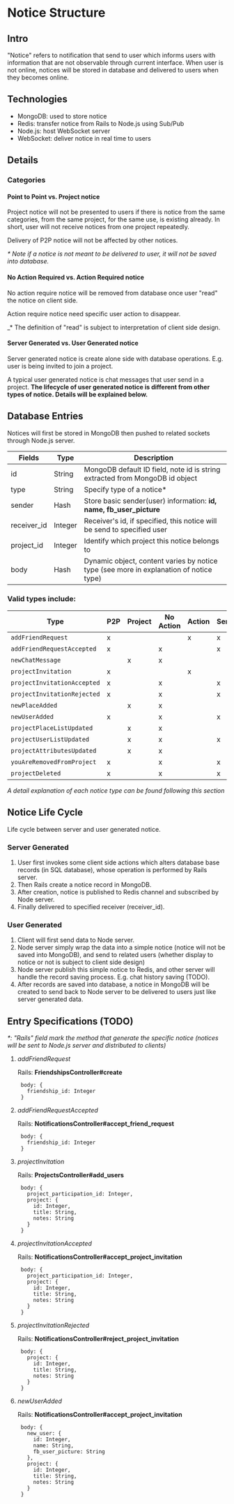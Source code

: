 # Notice Structure

## Intro

"Notice" refers to notification that send to user which informs users with information that are not observable through current interface. When user is not online, notices will be stored in database and delivered to users when they becomes online.

## Technologies

* MongoDB: used to store notice
* Redis: transfer notice from Rails to Node.js using Sub/Pub
* Node.js: host WebSocket server
* WebSocket: deliver notice in real time to users

## Details

### Categories

#### Point to Point vs. Project notice

Project notice will not be presented to users if there is notice from the same categories, from the same project, for the same use, is existing already. In short, user will not receive notices from one project repeatedly.

Delivery of P2P notice will not be affected by other notices.

_* Note if a notice is not meant to be delivered to user, it will not be saved into database._

#### No Action Required vs. Action Required notice

No action require notice will be removed from database once user "read" the notice on client side.

Action require notice need specific user action to disappear.

_* The definition of "read" is subject to interpretation of client side design.

#### Server Generated vs. User Generated notice

Server generated notice is create alone side with database operations. E.g. user is being invited to join a project.

A typical user generated notice is chat messages that user send in a project. __The lifecycle of user generated notice is different from other types of notice. Details will be explained below.__

## Database Entries

Notices will first be stored in MongoDB then pushed to related sockets through Node.js server.

Fields       | Type    | Description
------       | ----    | -----------
id           | String  | MongoDB default ID field, note id is string extracted from MongoDB id object
type         | String  | Specify type of a notice*
sender       | Hash    | Store basic sender(user) information: __id, name, fb_user_picture__
receiver_id  | Integer | Receiver's id, if specified, this notice will be send to specified user
project_id   | Integer | Identify which project this notice belongs to
body         | Hash    | Dynamic object, content varies by notice type (see more in explanation of notice type)

### Valid types include:

Type                        | P2P | Project | No Action | Action | Server | User
----                        | --- | ------- | --------- | ------ | ------ | ----
`addFriendRequest`          | x   |         |           | x      | x      |
`addFriendRequestAccepted`  | x   |         | x         |        | x      |
`newChatMessage`            |     | x       | x         |        |        | x
`projectInvitation`         | x   |         |           | x      |        | x
`projectInvitationAccepted` | x   |         | x         |        | x      |
`projectInvitationRejected` | x   |         | x         |        | x      |
`newPlaceAdded`             |     | x       | x         |        |        | x
`newUserAdded`              | x   |         | x         |        | x      |
`projectPlaceListUpdated`   |     | x       | x         |        |        | x
`projectUserListUpdated`    |     | x       | x         |        | x      |
`projectAttributesUpdated`  |     | x       | x         |        |        | x
`youAreRemovedFromProject`  | x   |         | x         |        | x      |
`projectDeleted`            | x   |         | x         |        | x      |

_A detail explanation of each notice type can be found following this section_

## Notice Life Cycle

Life cycle between server and user generated notice.

### Server Generated

1. User first invokes some client side actions which alters database base records (in SQL database), whose operation is performed by Rails server. 
2. Then Rails create a notice record in MongoDB. 
3. After creation, notice is published to Redis channel and subscribed by Node server.
4. Finally delivered to specified receiver (receiver_id).

### User Generated

1. Client will first send data to Node server.
2. Node server simply wrap the data into a simple notice (notice will not be saved into MongoDB), and send to related users (whether display to notice or not is subject to client side design)
3. Node server publish this simple notice to Redis, and other server will handle the record saving process. E.g. chat history saving (TODO).
4. After records are saved into database, a notice in MongoDB will be created to send back to Node server to be delivered to users just like server generated data.

## Entry Specifications (TODO)

_*: "Rails" field mark the method that generate the specific notice (notices will be sent to Node.js server and distributed to clients)_

1. _addFriendRequest_

   Rails: __FriendshipsController#create__

        body: {
	      friendship_id: Integer
	    }

1. _addFriendRequestAccepted_

   Rails: __NotificationsController#accept_friend_request__

        body: {
          friendship_id: Integer
        }

1. _projectInvitation_

   Rails: __ProjectsController#add_users__

        body: {
          project_participation_id: Integer,
          project: {
            id: Integer,
            title: String,
            notes: String
          }
        }

1. _projectInvitationAccepted_

   Rails: __NotificationsController#accept_project_invitation__

        body: {
          project_participation_id: Integer,
          project: {
            id: Integer,
            title: String,
            notes: String
          }
        }

1. _projectInvitationRejected_

   Rails: __NotificationsController#reject_project_invitation__

        body: {
          project: {
            id: Integer,
            title: String,
            notes: String
          }
        }

1. _newUserAdded_

   Rails: __NotificationsController#accept_project_invitation__

        body: {
          new_user: {
            id: Integer,
            name: String,
            fb_user_picture: String
          },
          project: {
            id: Integer,
            title: String,
            notes: String
          }
        }
